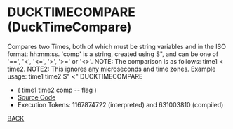 # DUCKTIMECOMPARE &emsp; (DuckTimeCompare)
Compares two Times, both of which must be string variables and in the ISO format: hh:mm:ss. 'comp' is a string, created using S", and can be one of '==', '<', '<=', '>', '>=' or '<>'. NOTE: The comparison is as follows: time1 < time2. NOTE2: This ignores any microseconds and time zones. Example usage: time1 time2 S" <" DUCKTIMECOMPARE
* ( time1 time2 comp -- flag )
* [Source Code](../words/duckdb/DuckTimeCompare.cs)
* Execution Tokens: 1167874722 (interpreted) and 631003810 (compiled)


[BACK](builtins.md#DuckTimeCompare)
